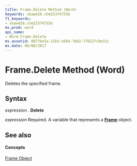 ```yaml
---
title: Frame.Delete Method (Word)
keywords: vbawd10.chm153747556
f1_keywords:
- vbawd10.chm153747556
ms.prod: word
api_name:
- Word.Frame.Delete
ms.assetid: 0077be5a-21b3-e564-7b62-770227c9e31c
ms.date: 06/08/2017
---
```



# Frame.Delete Method (Word)

Deletes the specified frame.


## Syntax

 _expression_ . **Delete**

 _expression_ Required. A variable that represents a **[Frame](Word.Frame.md)** object.


## See also


#### Concepts


[Frame Object](Word.Frame.md)

